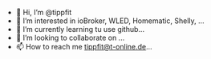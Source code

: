 - 👋 Hi, I’m @tippfit
- 👀 I’m interested in ioBroker, WLED, Homematic, Shelly, ...
- 🌱 I’m currently learning tu use github...
- 💞️ I’m looking to collaborate on ...
- 📫 How to reach me tippfit@t-online.de...

<!---
tippfit/tippfit is a ✨ special ✨ repository because its `README.md` (this file) appears on your GitHub profile.
You can click the Preview link to take a look at your changes.
--->
